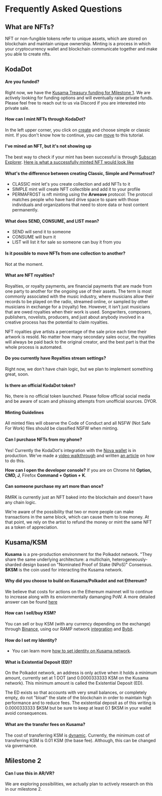 # Frequently Asked Questions

## What are NFTs?

NFT or non-fungible tokens refer to unique assets, which are stored on blockchain and maintain unique ownership. Minting is a process in which your cryptocurrency wallet and blockchain communicate together and make you able to create nfts.

## KodaDot

#### **Are you funded?**

 Right now, we have the [Kusama Treasury funding for Milestone 1](https://kodadot.xyz/rmrk/@.common:links.kusama_polkassembly.href). We are actively looking for funding options and will eventually raise private funds. Please feel free to reach out to us via Discord if you are interested into private sale.

#### **How can I mint NFTs through KodaDot?**

In the left upper corner, you click on [create](https://kodadot.xyz/rmrk/create) and choose simple or classic mint. If you don't know how to continue, you can [move](tutorials/how-to-mint.md) to this tutorial.

#### **I've mined an NFT, but it's not showing up**

The best way to check if your mint has been successful is through [Subscan Explorer](https://kusama.subscan.io/). [Here is what a successfully minted NFT would look like](https://kusama.subscan.io/extrinsic/6095478-1)

#### **What's the difference between creating Classic, Simple and Permafrost?**

- CLASSIC mint let's you create collection and add NFTs to it
- SIMPLE mint will create NFT collectible and add it to your profile 
- PERMAFROST is nft minting using the **Arweave** protocol: The protocol matches people who have hard drive space to spare with those individuals and organizations that need to store data or host content permanently.

#### **What does SEND, CONSUME, and LIST mean?**

 - SEND will send it to someone
 - CONSUME will burn it
 - LIST will list it for sale so someone can buy it from you

#### **Is it possible to move NFTs from one collection to another?**
Not at the moment. 

 #### What are NFT royalties?
 Royalties, or royalty payments, are financial payments that are made from one party to another for the ongoing use of their assets. The term is most commonly associated with the music industry, where musicians allow their records to be played on the radio, streamed online, or sampled by other musicians in exchange for a (royalty) fee. However, it isn’t just musicians that are owed royalties when their work is used. Songwriters, composers, publishers, novelists, producers, and just about anybody involved in a creative process has the potential to claim royalties. 

 NFT royalties give artists a percentage of the sale price each time their artwork is resold. No matter how many secondary sales occur, the royalties will always be paid back to the original creator, and the best part is that the whole process is automated. 

#### **Do you currently have Royalties stream settings?**

Right now, we don't have chain logic, but we plan to implement something great, soon. 

#### **Is there an official KodaDot token?**
No, there is no official token launched. Please follow official social media and be aware of scam and phissing attempts from unofficial sources. DYOR.

#### **Minting Guidelines**
All minted files will observe the Code of Conduct and all NSFW (Not Safe For Work) files should be classified NSFW when minting.


#### Can I purchase NFTs from my phone?

Yes! Currently the KodaDot's integration with the [Nova wallet](https://novawallet.io/) is in production. We've made a [video walkthrough](https://www.youtube.com/watch?v=xuPAcG4gKzA&t=4s) and written [an article](https://docs.kodadot.xyz/tutorials/how-to-kodadot-phone-ios.html#how-to-mint-nfts-from-ios-device) on how to do this.

**How can I open the developer console?**
 If you are on Chrome hit **Option, CMD, J**, Firefox **Command + Option + K**.

#### Can someone purchase my art more than once?
RMRK is currently just an NFT baked into the blockchain and doesn't have any chain logic. 

We're aware of the possibility that two or more people can make transactions in the same block, which can cause them to lose money. At that point, we rely on the artist to refund the money or mint the same NFT as a token of appreciation. 

## Kusama/KSM


**Kusama** is a pre-production environment for the Polkadot network. "They share the same underlying architecture: a multichain, heterogeneously-sharded design based on "Nominated Proof of Stake (NPoS)" Consensus.
**$KSM** is the coin used for interacting the Kusama network.



#### **Why did you choose to build on Kusama/Polkadot and not Ethereum?**
We believe that costs for actions on the Ethereum mainnet will to continue to increase along with its enviornmentally damanging PoW. A more detailed answer can be found [here](https://github.com/kodadot/nft-gallery/issues/529)

#### **How can I sell/buy KSM?**
You can sell or buy KSM (with any currency depending on the exchange) through [Binance](https://www.binance.com/en), using our RAMP network [integration](https://kodadot.xyz/rmrk/credit) and [Bybit](https://www.bybit.com/en-US/). 


#### **How do I set my Identity?**
 - You can learn more [how to set identity on Kusama network](https://guide.kusama.network/docs/learn-identity).

#### **What is Existential Deposit (ED)?**

On the Polkadot network, an address is only active when it holds a minimum amount, currently set at 1 DOT (and 0.0000333333 KSM on the Kusama network). This minimum amount is called the Existential Deposit (ED).

The ED exists so that accounts with very small balances, or completely empty, do not "bloat" the state of the blockchain in order to maintain high performance and to reduce fees. 
The existential deposit as of this writing is 0.0000333333 $KSM but be sure to keep at least 0.1 $KSM in your wallet avoid consequences.



#### What are the transfer fees on Kusama?
The cost of transferring KSM is [dynamic](https://guide.kusama.network/docs/faq/#what-are-the-transfer-fees-for-kusama). Currently, the minimum cost of transferring KSM is 0.01 KSM (the base fee). Although, this can be changed via governance. 


## Milestone 2 

#### **Can I use this in AR/VR?**

 We are exploring possibilities, we actually plan to actively research on this in our milestone 2.
